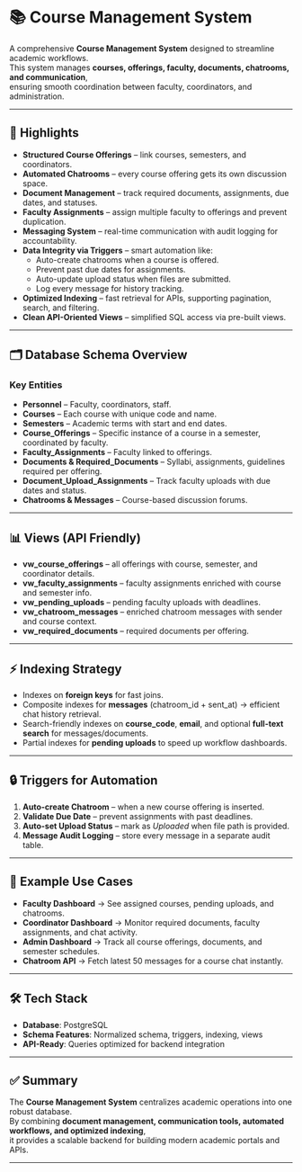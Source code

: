 # 📚 Course Management System

A comprehensive **Course Management System** designed to streamline academic workflows.  
This system manages **courses, offerings, faculty, documents, chatrooms, and communication**,  
ensuring smooth coordination between faculty, coordinators, and administration.

---

## 🚀 Highlights
- **Structured Course Offerings** – link courses, semesters, and coordinators.
- **Automated Chatrooms** – every course offering gets its own discussion space.
- **Document Management** – track required documents, assignments, due dates, and statuses.
- **Faculty Assignments** – assign multiple faculty to offerings and prevent duplication.
- **Messaging System** – real-time communication with audit logging for accountability.
- **Data Integrity via Triggers** – smart automation like:
  - Auto-create chatrooms when a course is offered.
  - Prevent past due dates for assignments.
  - Auto-update upload status when files are submitted.
  - Log every message for history tracking.
- **Optimized Indexing** – fast retrieval for APIs, supporting pagination, search, and filtering.
- **Clean API-Oriented Views** – simplified SQL access via pre-built views.

---

## 🗂 Database Schema Overview
### Key Entities
- **Personnel** – Faculty, coordinators, staff.
- **Courses** – Each course with unique code and name.
- **Semesters** – Academic terms with start and end dates.
- **Course_Offerings** – Specific instance of a course in a semester, coordinated by faculty.
- **Faculty_Assignments** – Faculty linked to offerings.
- **Documents & Required_Documents** – Syllabi, assignments, guidelines required per offering.
- **Document_Upload_Assignments** – Track faculty uploads with due dates and status.
- **Chatrooms & Messages** – Course-based discussion forums.

---

## 📊 Views (API Friendly)
- **vw_course_offerings** – all offerings with course, semester, and coordinator details.  
- **vw_faculty_assignments** – faculty assignments enriched with course and semester info.  
- **vw_pending_uploads** – pending faculty uploads with deadlines.  
- **vw_chatroom_messages** – enriched chatroom messages with sender and course context.  
- **vw_required_documents** – required documents per offering.  

---

## ⚡ Indexing Strategy
- Indexes on **foreign keys** for fast joins.
- Composite indexes for **messages** (chatroom_id + sent_at) → efficient chat history retrieval.
- Search-friendly indexes on **course_code**, **email**, and optional **full-text search** for messages/documents.
- Partial indexes for **pending uploads** to speed up workflow dashboards.

---

## 🔒 Triggers for Automation
1. **Auto-create Chatroom** – when a new course offering is inserted.  
2. **Validate Due Date** – prevent assignments with past deadlines.  
3. **Auto-set Upload Status** – mark as *Uploaded* when file path is provided.  
4. **Message Audit Logging** – store every message in a separate audit table.  

---

## 📂 Example Use Cases
- **Faculty Dashboard** → See assigned courses, pending uploads, and chatrooms.  
- **Coordinator Dashboard** → Monitor required documents, faculty assignments, and chat activity.  
- **Admin Dashboard** → Track all course offerings, documents, and semester schedules.  
- **Chatroom API** → Fetch latest 50 messages for a course chat instantly.  

---

## 🛠 Tech Stack
- **Database**: PostgreSQL  
- **Schema Features**: Normalized schema, triggers, indexing, views  
- **API-Ready**: Queries optimized for backend integration  

---

## ✅ Summary
The **Course Management System** centralizes academic operations into one robust database.  
By combining **document management, communication tools, automated workflows, and optimized indexing**,  
it provides a scalable backend for building modern academic portals and APIs.

---
